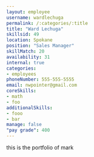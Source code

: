 ```yaml
--- 
layout: employee 
username: wardlechuga
permalink: /:categories/:title 
title: "Ward Lechuga" 
skillsid: 49 
location: Spokane
position: "Sales Manager"
skillMatch: 20
availability: 31
internal: true
categories: 
- employees
phoneNumber: 555-555-5555 
email: nwpointer@gmail.com
coreSkills:
- math 
- foo
additionalSkills:
- fooo
- bar
manage: false
"pay grade": 400
---
```


this is the portfolio of mark
